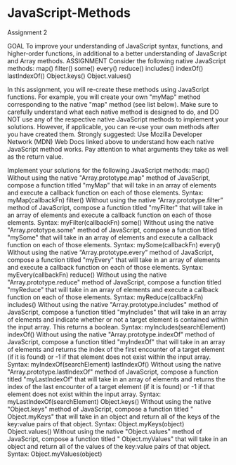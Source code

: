 # JavaScript-Methods
Assignment 2

GOAL
To improve your understanding of JavaScript syntax, functions, and higher-order functions, in additional to a better understanding of JavaScript and Array methods.
ASSIGNMENT
Consider the following native JavaScript methods:
map()
filter()
some()
every()
reduce()
includes()
indexOf()
lastIndexOf()
Object.keys()
Object.values()

In this assignment, you will re-create these methods using JavaScript functions. For example, you will create your own "myMap" method corresponding to the native "map" method (see list below).
Make sure to carefully understand what each native method is designed to do, and DO NOT use any of the respective native JavaScript methods to implement your solutions. However, if applicable, you can re-use your own methods after you have created them. 
Strongly suggested: Use Mozilla Developer Network (MDN) Web Docs linked above to understand how each native JavaScript method works. Pay attention to what arguments they take as well as the return value.  

Implement your solutions for the following JavaScript methods:
map()
Without using the native "Array.prototype.map" method of JavaScript, compose a function titled "myMap" that will take in an array of elements and execute a callback function on each of those elements. Syntax: myMap(callbackFn)
filter()
Without using the native “Array.prototype.filter” method of JavaScript, compose a function titled "myFilter" that will take in an array of elements and execute a callback function on each of those elements. Syntax: myFilter(callbackFn)
some() 
Without using the native "Array.prototype.some" method of JavaScript, compose a function titled "mySome" that will take in an array of elements and execute a callback function on each of those elements. Syntax: mySome(callbackFn)
every()
Without using the native “Array.prototype.every” method of JavaScript, compose a function titled "myEvery" that will take in an array of elements and execute a callback function on each of those elements. Syntax: myEvery(callbackFn)
reduce()
Without using the native "Array.prototype.reduce" method of JavaScript, compose a function titled "myReduce" that will take in an array of elements and execute a callback function on each of those elements. Syntax: myReduce(callbackFn)
includes()
Without using the native "Array.prototype.includes" method of JavaScript, compose a function titled "myIncludes" that will take in an array of elements and indicate whether or not a target element is contained within the input array. This returns a boolean. Syntax: myIncludes(searchElement)
indexOf()
Without using the native "Array.prototype.indexOf" method of JavaScript, compose a function titled "myIndexOf" that will take in an array of elements and returns the index of the first encounter of a target element (if it is found) or -1 if that element does not exist within the input array. Syntax: myIndexOf(searchElement)
lastIndexOf()
Without using the native "Array.prototype.lastIndexOf" method of JavaScript, compose a function titled "myLastIndexOf" that will take in an array of elements and returns the index of the last encounter of a target element (if it is found) or -1 if that element does not exist within the input array. Syntax: myLastIndexOf(searchElement)
Object.keys()
Without using the native "Object.keys" method of JavaScript, compose a function titled " Object.myKeys" that will take in an object and return all of the keys of the key:value pairs of that object. Syntax: Object.myKeys(object)
Object.values()
Without using the native "Object.values" method of JavaScript, compose a function titled " Object.myValues" that will take in an object and return all of the values of the key:value pairs of that object. Syntax: Object.myValues(object)


